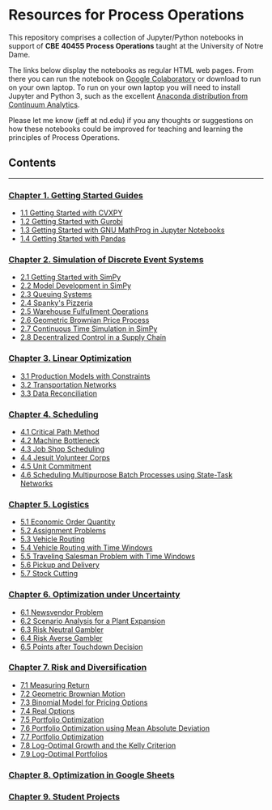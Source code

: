
# Resources for Process Operations

This repository comprises a collection of Jupyter/Python notebooks in support of **CBE 40455 Process Operations**
taught at the University of Notre Dame.

The links below display the notebooks as regular HTML web pages. From there you can run the notebook on 
[Google Colaboratory](https://colab.research.google.com) or download to run on your own laptop. To run on your own
laptop you will need to install Jupyter and Python 3, such as the excellent
[Anaconda distribution from Continuum Analytics](https://www.continuum.io/downloads).

Please let me know (jeff at nd.edu) if you any thoughts or suggestions on how these notebooks could be improved for 
teaching and learning the principles of Process Operations.

## Contents
---

### [Chapter 1. Getting Started Guides](http://nbviewer.jupyter.org/github/jckantor/CBE40455/blob/master/notebooks/01.00-Getting-Started-Guides.ipynb)
- [1.1 Getting Started with CVXPY](http://nbviewer.jupyter.org/github/jckantor/CBE40455/blob/master/notebooks/01.01-Getting-Started-with-CVXPY.ipynb)
- [1.2 Getting Started with Gurobi](http://nbviewer.jupyter.org/github/jckantor/CBE40455/blob/master/notebooks/01.02-Getting-Started-with-Gurobi.ipynb)
- [1.3 Getting Started with GNU MathProg in Jupyter Notebooks](http://nbviewer.jupyter.org/github/jckantor/CBE40455/blob/master/notebooks/01.03-Getting-Started-with-GNU-MathProg.ipynb)
- [1.4 Getting Started with Pandas](http://nbviewer.jupyter.org/github/jckantor/CBE40455/blob/master/notebooks/01.04-Getting-Started-with-Pandas.ipynb)

### [Chapter 2. Simulation of Discrete Event Systems](http://nbviewer.jupyter.org/github/jckantor/CBE40455/blob/master/notebooks/02.00-Simulation-of-Discrete-Event-Systems.ipynb)
- [2.1 Getting Started with SimPy](http://nbviewer.jupyter.org/github/jckantor/CBE40455/blob/master/notebooks/02.01-Getting-Started-with-SimPy.ipynb)
- [2.2 Model Development in SimPy](http://nbviewer.jupyter.org/github/jckantor/CBE40455/blob/master/notebooks/02.02-Discrete-Event-Simulation-of-a-Batch-Process.ipynb)
- [2.3 Queuing Systems](http://nbviewer.jupyter.org/github/jckantor/CBE40455/blob/master/notebooks/02.03-Queuing-Systems.ipynb)
- [2.4 Spanky's Pizzeria](http://nbviewer.jupyter.org/github/jckantor/CBE40455/blob/master/notebooks/02.04-Spanky's-Pizzeria.ipynb)
- [2.5 Warehouse Fulfullment Operations](http://nbviewer.jupyter.org/github/jckantor/CBE40455/blob/master/notebooks/02.05-Warehouse-Fulfillment-Operations.ipynb)
- [2.6 Geometric Brownian Price Process](http://nbviewer.jupyter.org/github/jckantor/CBE40455/blob/master/notebooks/02.06-Geometric-Brownian-Price-Process.ipynb)
- [2.7 Continuous Time Simulation in SimPy](http://nbviewer.jupyter.org/github/jckantor/CBE40455/blob/master/notebooks/02.07-Continuous-Time-Simulation-in-SimPy.ipynb)
- [2.8 Decentralized Control in a Supply Chain](http://nbviewer.jupyter.org/github/jckantor/CBE40455/blob/master/notebooks/02.08-Decentralized-Control-in-a-Supply-Chain.ipynb)

### [Chapter 3. Linear Optimization](http://nbviewer.jupyter.org/github/jckantor/CBE40455/blob/master/notebooks/03.00-Linear-Optimization.ipynb)
- [3.1 Production Models with Constraints](http://nbviewer.jupyter.org/github/jckantor/CBE40455/blob/master/notebooks/03.01-Production-Models-with-Constraints-(Pyomo).ipynb)
- [3.2 Transportation Networks](http://nbviewer.jupyter.org/github/jckantor/CBE40455/blob/master/notebooks/03.02-Transportation-Networks-(Pyomo).ipynb)
- [3.3 Data Reconciliation](http://nbviewer.jupyter.org/github/jckantor/CBE40455/blob/master/notebooks/03.03-Data-Reconciliation.ipynb)

### [Chapter 4. Scheduling](http://nbviewer.jupyter.org/github/jckantor/CBE40455/blob/master/notebooks/04.00-Scheduling.ipynb)
- [4.1 Critical Path Method](http://nbviewer.jupyter.org/github/jckantor/CBE40455/blob/master/notebooks/04.01-Critical-Path-Method.ipynb)
- [4.2 Machine Bottleneck](http://nbviewer.jupyter.org/github/jckantor/CBE40455/blob/master/notebooks/04.02-Machine-Bottleneck-(Pyomo).ipynb)
- [4.3 Job Shop Scheduling](http://nbviewer.jupyter.org/github/jckantor/CBE40455/blob/master/notebooks/04.03-Job-Shop-Scheduling.ipynb)
- [4.4 Jesuit Volunteer Corps](http://nbviewer.jupyter.org/github/jckantor/CBE40455/blob/master/notebooks/04.04-Jesuit-Volunteer-Corps.ipynb)
- [4.5 Unit Commitment](http://nbviewer.jupyter.org/github/jckantor/CBE40455/blob/master/notebooks/04.05-Unit-Commitment.ipynb)
- [4.6 Scheduling Multipurpose Batch Processes using State-Task Networks](http://nbviewer.jupyter.org/github/jckantor/CBE40455/blob/master/notebooks/04.06-Scheduling-Multipurpose-Batch-Processes-using-State-Task-Networks.ipynb)

### [Chapter 5. Logistics](http://nbviewer.jupyter.org/github/jckantor/CBE40455/blob/master/notebooks/05.00-Logistics.ipynb)
- [5.1 Economic Order Quantity](http://nbviewer.jupyter.org/github/jckantor/CBE40455/blob/master/notebooks/05.01-Economic-Order-Quantity.ipynb)
- [5.2 Assignment Problems](http://nbviewer.jupyter.org/github/jckantor/CBE40455/blob/master/notebooks/05.02-Assignment-Problems.ipynb)
- [5.3 Vehicle Routing](http://nbviewer.jupyter.org/github/jckantor/CBE40455/blob/master/notebooks/05.03-Vehicle-Routing.ipynb)
- [5.4 Vehicle Routing with Time Windows](http://nbviewer.jupyter.org/github/jckantor/CBE40455/blob/master/notebooks/05.04-Vehicle-Routing-with-Time-Windows.ipynb)
- [5.5 Traveling Salesman Problem with Time Windows](http://nbviewer.jupyter.org/github/jckantor/CBE40455/blob/master/notebooks/05.05-Traveling-Salesman-Problem-with-Time-Windows.ipynb)
- [5.6 Pickup and Delivery](http://nbviewer.jupyter.org/github/jckantor/CBE40455/blob/master/notebooks/05.06-Pickup-and-Delivery.ipynb)
- [5.7 Stock Cutting](http://nbviewer.jupyter.org/github/jckantor/CBE40455/blob/master/notebooks/05.07-Stock-Cutting.ipynb)

### [Chapter 6. Optimization under Uncertainty](http://nbviewer.jupyter.org/github/jckantor/CBE40455/blob/master/notebooks/06.00-Optimization-under-Uncertainty.ipynb)
- [6.1 Newsvendor Problem](http://nbviewer.jupyter.org/github/jckantor/CBE40455/blob/master/notebooks/06.01-Newsvendor-Problem.ipynb)
- [6.2 Scenario Analysis for a Plant Expansion](http://nbviewer.jupyter.org/github/jckantor/CBE40455/blob/master/notebooks/06.02-Scenario-Analysis-for-a-Plant-Expansion.ipynb)
- [6.3 Risk Neutral Gambler](http://nbviewer.jupyter.org/github/jckantor/CBE40455/blob/master/notebooks/06.03-Risk-Neutral-Gambler.ipynb)
- [6.4 Risk Averse Gambler](http://nbviewer.jupyter.org/github/jckantor/CBE40455/blob/master/notebooks/06.04-Risk-Averse-Gambler.ipynb)
- [6.5 Points after Touchdown Decision](http://nbviewer.jupyter.org/github/jckantor/CBE40455/blob/master/notebooks/06.05-Points-after-Touchdown-Decision.ipynb)

### [Chapter 7. Risk and Diversification](http://nbviewer.jupyter.org/github/jckantor/CBE40455/blob/master/notebooks/07.00-Risk-and-Diversification.ipynb)
- [7.1 Measuring Return](http://nbviewer.jupyter.org/github/jckantor/CBE40455/blob/master/notebooks/07.01-Measuring-Return.ipynb)
- [7.2 Geometric Brownian Motion](http://nbviewer.jupyter.org/github/jckantor/CBE40455/blob/master/notebooks/07.02-Geometric-Brownian-Motion.ipynb)
- [7.3 Binomial Model for Pricing Options](http://nbviewer.jupyter.org/github/jckantor/CBE40455/blob/master/notebooks/07.03-Binomial-Model-for-Pricing-Options.ipynb)
- [7.4 Real Options](http://nbviewer.jupyter.org/github/jckantor/CBE40455/blob/master/notebooks/07.04-Real-Options.ipynb)
- [7.5 Portfolio Optimization](http://nbviewer.jupyter.org/github/jckantor/CBE40455/blob/master/notebooks/07.05-Portfolio-Optimization.ipynb)
- [7.6 Portfolio Optimization using Mean Absolute Deviation](http://nbviewer.jupyter.org/github/jckantor/CBE40455/blob/master/notebooks/07.06-Portfolio-Optimization-using-Mean-Absolute-Deviation.ipynb)
- [7.7 Portfolio Optimization](http://nbviewer.jupyter.org/github/jckantor/CBE40455/blob/master/notebooks/07.07-MAD-Portfolio-Optimization.ipynb)
- [7.8 Log-Optimal Growth and the Kelly Criterion](http://nbviewer.jupyter.org/github/jckantor/CBE40455/blob/master/notebooks/07.08-Log-Optimal-Growth-and-the-Kelly-Criterion.ipynb)
- [7.9 Log-Optimal Portfolios](http://nbviewer.jupyter.org/github/jckantor/CBE40455/blob/master/notebooks/07.09-Log-Optimal-Portfolios.ipynb)

### [Chapter 8. Optimization in Google Sheets](http://nbviewer.jupyter.org/github/jckantor/CBE40455/blob/master/notebooks/08.00-Optimization-in-Google-Sheets.ipynb)

### [Chapter 9. Student Projects](http://nbviewer.jupyter.org/github/jckantor/CBE40455/blob/master/notebooks/09.00-Student-Projects.ipynb)